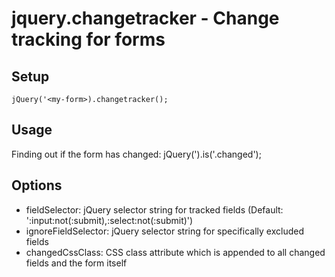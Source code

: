# jquery.changetracker - Change tracking for forms #

## Setup ##

	jQuery('<my-form>).changetracker();
	
## Usage ##

Finding out if the form has changed:
	jQuery('<my-form>).is('.changed');
	
## Options ##

* fieldSelector: jQuery selector string for tracked fields 
  (Default: ':input:not(:submit),:select:not(:submit)')
* ignoreFieldSelector: jQuery selector string for specifically excluded fields
* changedCssClass: CSS class attribute which is appended to all changed fields and the form itself